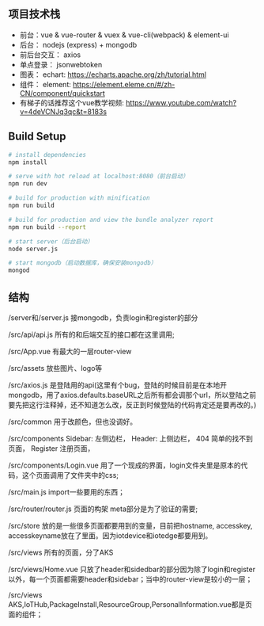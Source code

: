 
## 项目技术栈

* 前台：vue & vue-router & vuex & vue-cli(webpack) & element-ui
* 后台： nodejs (express) + mongodb
* 前后台交互： axios
* 单点登录： jsonwebtoken
* 图表： echart: https://echarts.apache.org/zh/tutorial.html
* 组件： element: https://element.eleme.cn/#/zh-CN/component/quickstart
* 有梯子的话推荐这个vue教学视频: https://www.youtube.com/watch?v=4deVCNJq3qc&t=8183s


## Build Setup

``` bash
# install dependencies
npm install

# serve with hot reload at localhost:8080（前台启动）
npm run dev

# build for production with minification
npm run build

# build for production and view the bundle analyzer report
npm run build --report

# start server（后台启动）
node server.js

# start mongodb（启动数据库，确保安装mongodb）
mongod

```

## 结构

/server和/server.js 接mongodb，负责login和register的部分

/src/api/api.js 所有的和后端交互的接口都在这里调用;

/src/App.vue 有最大的一层router-view

/src/assets 放些图片、logo等

/src/axios.js 是登陆用的api(这里有个bug，登陆的时候目前是在本地开mongodb，用了axios.defaults.baseURL之后所有都会调那个url，所以登陆之前要先把这行注释掉，还不知道怎么改，反正到时候登陆的代码肯定还是要再改的。)

/src/common 用于改颜色，但也没调好。

/src/components Sidebar: 左侧边栏， Header: 上侧边栏， 404 简单的找不到页面， Register 注册页面，

/src/components/Login.vue 用了一个现成的界面，login文件夹里是原本的代码，这个页面调用了文件夹中的css;

/src/main.js import一些要用的东西；

/src/router/router.js 页面的构架 meta部分是为了验证的需要;

/src/store 放的是一些很多页面都要用到的变量，目前把hostname, accesskey, accesskeyname放在了里面。因为iotdevice和iotedge都要用到。

/src/views 所有的页面，分了AKS

/src/views/Home.vue  只放了header和sidedbar的部分因为除了login和register以外，每一个页面都需要header和sidebar；当中的router-view是较小的一层；

/src/views AKS,IoTHub,PackageInstall,ResourceGroup,PersonalInformation.vue都是页面的组件；
